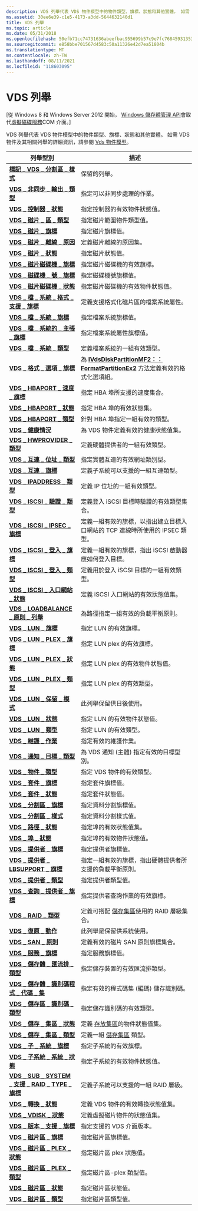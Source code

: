 ```yaml
---
description: VDS 列舉代表 VDS 物件模型中的物件類型、旗標、狀態和其他實體。 如需 VDS 物件及其相關列舉的詳細資訊，請參閱 VDS 物件模型。
ms.assetid: 30ee6e39-c1e5-4173-a3dd-5644632140d1
title: VDS 列舉
ms.topic: article
ms.date: 05/31/2018
ms.openlocfilehash: 50efb71cc74731636abeefbac955699b57c9e7fc76845931353074b2b5894a5d
ms.sourcegitcommit: e858bbe701567d4583c50a11326e42d7ea51804b
ms.translationtype: MT
ms.contentlocale: zh-TW
ms.lasthandoff: 08/11/2021
ms.locfileid: "118603095"
---
```

# <a name="vds-enumerations"></a>VDS 列舉

\[從 Windows 8 和 Windows Server 2012 開始， [Windows 儲存體管理 API](/previous-versions/windows/desktop/stormgmt/windows-storage-management-api-portal)會取代[虛擬磁碟服務](virtual-disk-service-portal.md)COM 介面。\]

VDS 列舉代表 VDS 物件模型中的物件類型、旗標、狀態和其他實體。 如需 VDS 物件及其相關列舉的詳細資訊，請參閱 [Vds 物件模型](vds-object-model.md)。



| 列舉型別                                                                                      | 描述                                                                                                                                             |
|--------------------------------------------------------------------------------------------------|---------------------------------------------------------------------------------------------------------------------------------------------------------|
| [**標記 \_ VDS \_ 分割區 \_ 樣式**](/windows/win32/api/vds/ne-vds-__vds_partition_style)                                    | 保留的列舉。                                                                                                                                   |
| [**VDS \_ 非同步 \_ 輸出 \_ 類型**](/windows/desktop/api/Vds/ne-vds-vds_async_output_type)                                        | 指定可以非同步處理的作業。                                                                                              |
| [**VDS \_ 控制器 \_ 狀態**](/windows/desktop/api/Vds/ne-vds-vds_controller_status)                                         | 指定控制器的有效物件狀態值。                                                                                               |
| [**VDS \_ 磁片 \_ 區 \_ 類型**](/windows/desktop/api/Vds/ne-vds-vds_disk_extent_type)                                          | 指定磁片範圍物件類型值。                                                                                                           |
| [**VDS \_ 磁片 \_ 旗標**](/windows/desktop/api/Vds/ne-vds-vds_disk_flag)                                                         | 指定磁片旗標值。                                                                                                                            |
| [**VDS \_ 磁片 \_ 離線 \_ 原因**](/windows/desktop/api/Vds/ne-vds-vds_disk_offline_reason)                                    | 定義磁片離線的原因集。                                                                                                    |
| [**VDS \_ 磁片 \_ 狀態**](/windows/desktop/api/Vds/ne-vds-vds_disk_status)                                                     | 指定磁片狀態值。                                                                                                                           |
| [**VDS \_ 磁片磁碟機 \_ 旗標**](/windows/desktop/api/Vds/ne-vds-vds_drive_flag)                                                       | 指定磁片磁碟機的有效旗標。                                                                                                                   |
| [**VDS \_ 磁碟機 \_ 號 \_ 旗標**](/windows/desktop/api/Vds/ne-vds-vds_drive_letter_flag)                                        | 指定磁碟機號旗標值。                                                                                                                     |
| [**VDS \_ 磁片磁碟機 \_ 狀態**](/windows/desktop/api/Vds/ne-vds-vds_drive_status)                                                   | 指定磁片磁碟機的有效物件狀態值。                                                                                                    |
| [**VDS \_ 檔 \_ 系統 \_ 格式 \_ 支援 \_ 旗標**](/windows/desktop/api/Vds/ne-vds-vds_file_system_format_support_flag)          | 定義支援格式化磁片區的檔案系統屬性。                                                                       |
| [**VDS \_ 檔 \_ 系統 \_ 旗標**](/windows/desktop/api/Vds/ne-vds-vds_file_system_flag)                                          | 指定檔案系統旗標值。                                                                                                                      |
| [**VDS \_ 檔 \_ 系統的 \_ 主張 \_ 旗標**](/windows/desktop/api/Vds/ne-vds-vds_file_system_prop_flag)                               | 指定檔案系統屬性旗標值。                                                                                                             |
| [**VDS \_ 檔 \_ 系統 \_ 類型**](/windows/desktop/api/Vds/ne-vds-vds_file_system_type)                                          | 定義檔案系統的一組有效類型。                                                                                                       |
| [**VDS \_ 格式 \_ 選項 \_ 旗標**](/windows/desktop/api/Vds/ne-vds-vds_format_option_flags)                                    | 為 [**IVdsDiskPartitionMF2：： FormatPartitionEx2**](/windows/desktop/api/Vds/nf-vds-ivdsdiskpartitionmf2-formatpartitionex2) 方法定義有效的格式化選項組。 |
| [**VDS \_ HBAPORT \_ 速度 \_ 旗標**](/windows/desktop/api/Vds/ne-vds-vds_hbaport_speed_flag)                                      | 指定 HBA 埠所支援的速度集合。                                                                                                   |
| [**VDS \_ HBAPORT \_ 狀態**](/windows/desktop/api/Vds/ne-vds-vds_hbaport_status)                                               | 指定 HBA 埠的有效狀態集。                                                                                                    |
| [**VDS \_ HBAPORT \_ 類型**](/windows/desktop/api/Vds/ne-vds-vds_hbaport_type)                                                   | 針對 HBA 埠指定一組有效的類型。                                                                                                       |
| [**VDS \_ 健康情況**](/windows/desktop/api/Vds/ne-vds-vds_health)                                                                | 為 VDS 物件定義有效的健康狀態值集。                                                                                         |
| [**VDS \_ HWPROVIDER \_ 類型**](/windows/desktop/api/Vds/ne-vds-vds_hwprovider_type)                                             | 定義硬體提供者的一組有效類型。                                                                                                 |
| [**VDS \_ 互連 \_ 位址 \_ 類型**](/windows/desktop/api/VdsLun/ne-vdslun-vds_interconnect_address_type)                        | 指定實體互連的有效網址類別型。                                                                                           |
| [**VDS \_ 互連 \_ 旗標**](/windows/desktop/api/Vds/ne-vds-vds_interconnect_flag)                                         | 定義子系統可以支援的一組互連類型。                                                                                      |
| [**VDS \_ IPADDRESS \_ 類型**](/windows/desktop/api/Vds/ne-vds-vds_ipaddress_type)                                               | 定義 IP 位址的一組有效類型。                                                                                                       |
| [**VDS \_ ISCSI \_ 驗證 \_ 類型**](/windows/desktop/api/Vds/ne-vds-vds_iscsi_auth_type)                                            | 定義登入 iSCSI 目標時驗證的有效類型集合。                                                                    |
| [**VDS \_ ISCSI \_ IPSEC \_ 旗標**](/windows/desktop/api/Vds/ne-vds-vds_iscsi_ipsec_flag)                                          | 定義一組有效的旗標，以指出建立目標入口網站的 TCP 連線時所使用的 IPSEC 類型。                           |
| [**VDS \_ ISCSI \_ 登入 \_ 旗標**](/windows/desktop/api/Vds/ne-vds-vds_iscsi_login_flag)                                          | 定義一組有效的旗標，指出 iSCSI 啟動器應如何登入目標。                                                         |
| [**VDS \_ ISCSI \_ 登入 \_ 類型**](/windows/desktop/api/Vds/ne-vds-vds_iscsi_login_type)                                          | 定義用於登入 iSCSI 目標的一組有效類型。                                                                                        |
| [**VDS \_ ISCSI \_ 入口網站 \_ 狀態**](/windows/desktop/api/Vds/ne-vds-vds_iscsi_portal_status)                                    | 定義 iSCSI 入口網站的有效狀態值集。                                                                                             |
| [**VDS \_ LOADBALANCE \_ 原則 \_ 列舉**](/windows/desktop/api/Vds/ne-vds-vds_loadbalance_policy_enum)                            | 為路徑指定一組有效的負載平衡原則。                                                                                              |
| [**VDS \_ LUN \_ 旗標**](/windows/desktop/api/Vds/ne-vds-vds_lun_flag)                                                           | 指定 LUN 的有效旗標。                                                                                                                     |
| [**VDS \_ LUN \_ PLEX \_ 旗標**](/windows/desktop/api/Vds/ne-vds-vds_lun_plex_flag)                                                | 指定 LUN plex 的有效旗標。                                                                                                                |
| [**VDS \_ LUN \_ PLEX \_ 狀態**](/windows/desktop/api/Vds/ne-vds-vds_lun_plex_status)                                            | 指定 LUN plex 的有效物件狀態值。                                                                                                 |
| [**VDS \_ LUN \_ PLEX \_ 類型**](/windows/desktop/api/Vds/ne-vds-vds_lun_plex_type)                                                | 指定 LUN plex 的有效類型。                                                                                                                |
| [**VDS \_ LUN \_ 保留 \_ 模式**](/windows/desktop/api/Vds/ne-vds-vds_lun_reserve_mode)                                          | 此列舉保留供日後使用。                                                                                                            |
| [**VDS \_ LUN \_ 狀態**](/windows/desktop/api/Vds/ne-vds-vds_lun_status)                                                       | 指定 LUN 的有效物件狀態值。                                                                                                      |
| [**VDS \_ LUN \_ 類型**](/windows/desktop/api/Vds/ne-vds-vds_lun_type)                                                           | 指定 LUN 的有效類型。                                                                                                                     |
| [**VDS \_ 維護 \_ 作業**](/windows/desktop/api/Vds/ne-vds-vds_maintenance_operation)                                 | 指定有效的維護作業。                                                                                                                 |
| [**VDS \_ 通知 \_ 目標 \_ 類型**](/windows/desktop/api/Vds/ne-vds-vds_notification_target_type)                          | 為 VDS 通知 (主體) 指定有效的目標型別。                                                                                      |
| [**VDS \_ 物件 \_ 類型**](/windows/desktop/api/Vds/ne-vds-vds_object_type)                                                     | 指定 VDS 物件的有效類型。                                                                                                              |
| [**VDS \_ 套件 \_ 旗標**](/windows/desktop/api/Vds/ne-vds-vds_pack_flag)                                                         | 指定套件旗標值。                                                                                                                             |
| [**VDS \_ 套件 \_ 狀態**](/windows/desktop/api/Vds/ne-vds-vds_pack_status)                                                     | 指定套件狀態值。                                                                                                                           |
| [**VDS \_ 分割區 \_ 旗標**](/windows/desktop/api/Vds/ne-vds-vds_partition_flag)                                               | 指定資料分割旗標值。                                                                                                                        |
| [**VDS \_ 分割區 \_ 樣式**](/windows/desktop/api/Vds/ne-vds-vds_partition_style)                                             | 指定資料分割樣式值。                                                                                                                       |
| [**VDS \_ 路徑 \_ 狀態**](/windows/desktop/api/Vds/ne-vds-vds_path_status)                                                     | 指定埠的有效狀態值集。                                                                                                    |
| [**VDS \_ 埠 \_ 狀態**](/windows/desktop/api/Vds/ne-vds-vds_port_status)                                                     | 指定埠的有效物件狀態值。                                                                                                     |
| [**VDS \_ 提供者 \_ 旗標**](/windows/desktop/api/Vds/ne-vds-vds_provider_flag)                                                 | 指定提供者旗標值。                                                                                                                         |
| [**VDS \_ 提供者 \_ LBSUPPORT \_ 旗標**](/windows/desktop/api/Vds/ne-vds-vds_provider_lbsupport_flag)                            | 指定一組有效的旗標，指出硬體提供者所支援的負載平衡原則。                                               |
| [**VDS \_ 提供者 \_ 類型**](/windows/desktop/api/Vds/ne-vds-vds_provider_type)                                                 | 指定提供者類型值。                                                                                                                     |
| [**VDS \_ 查詢 \_ 提供者 \_ 旗標**](/windows/desktop/api/Vds/ne-vds-vds_query_provider_flag)                                    | 指定提供者查詢作業的有效旗標。                                                                                               |
| [**VDS \_ RAID \_ 類型**](/windows/desktop/api/Vds/ne-vds-vds_raid_type)                                                         | 定義可搭配 [儲存集區](storage-pool-object.md)使用的 RAID 層級集合。                                                          |
| [**VDS \_ 復原 \_ 動作**](/windows/desktop/api/Vds/ne-vds-vds_recover_action)                                               | 此列舉是保留供系統使用。                                                                                                            |
| [**VDS \_ SAN \_ 原則**](/windows/desktop/api/Vds/ne-vds-vds_san_policy)                                                       | 定義有效的磁片 SAN 原則旗標集合。                                                                                                         |
| [**VDS \_ 服務 \_ 旗標**](/windows/desktop/api/Vds/ne-vds-vds_service_flag)                                                   | 指定服務旗標值。                                                                                                                          |
| [**VDS \_ 儲存體 \_ 匯流排 \_ 類型**](/windows/desktop/api/VdsLun/ne-vdslun-vds_storage_bus_type)                                          | 指定儲存裝置的有效匯流排類型。                                                                                                      |
| [**VDS \_ 儲存體 \_ 識別碼程式 \_ 代碼 \_ 集**](/windows/desktop/api/VdsLun/ne-vdslun-vds_storage_identifier_code_set)                   | 指定有效的程式碼集 (編碼) 儲存識別碼。                                                                                       |
| [**VDS \_ 儲存區 \_ 識別碼 \_ 類型**](/windows/desktop/api/VdsLun/ne-vdslun-vds_storage_identifier_type)                            | 指定儲存識別碼的有效類型。                                                                                                      |
| [**VDS \_ 儲存 \_ 集區 \_ 狀態**](/windows/desktop/api/Vds/ne-vds-vds_storage_pool_status)                                    | 定義 [存放集區](storage-pool-object.md)的物件狀態值集。                                                                  |
| [**VDS \_ 儲存 \_ 集區 \_ 類型**](/windows/desktop/api/Vds/ne-vds-vds_storage_pool_type)                                        | 定義一組 [儲存集區](storage-pool-object.md) 類型。                                                                                       |
| [**VDS \_ 子 \_ 系統 \_ 旗標**](/windows/desktop/api/Vds/ne-vds-vds_sub_system_flag)                                            | 指定子系統的有效旗標。                                                                                                               |
| [**VDS \_ 子系統 \_ 系統 \_ 狀態**](/windows/desktop/api/Vds/ne-vds-vds_sub_system_status)                                        | 指定子系統的有效物件狀態值。                                                                                                |
| [**VDS \_ SUB \_ SYSTEM \_ 支援 \_ RAID \_ TYPE \_ 旗標**](/windows/desktop/api/Vds/ne-vds-vds_sub_system_supported_raid_type_flag) | 定義子系統可以支援的一組 RAID 層級。                                                                                     |
| [**VDS \_ 轉換 \_ 狀態**](/windows/desktop/api/Vds/ne-vds-vds_transition_state)                                           | 定義 VDS 物件的有效轉換狀態值集。                                                                                  |
| [**VDS \_ VDISK \_ 狀態**](/windows/desktop/api/Vds/ne-vds-vds_vdisk_state)                                                     | 定義虛擬磁片物件的狀態值集。                                                                                             |
| [**VDS \_ 版本 \_ 支援 \_ 旗標**](/windows/desktop/api/Vds/ne-vds-vds_version_support_flag)                                  | 指定支援的 VDS 介面版本。                                                                                             |
| [**VDS \_ 磁片區 \_ 旗標**](/windows/desktop/api/Vds/ne-vds-vds_volume_flag)                                                     | 指定磁片區旗標值。                                                                                                                           |
| [**VDS \_ 磁片區 \_ PLEX \_ 狀態**](/windows/desktop/api/Vds/ne-vds-vds_volume_plex_status)                                      | 指定磁片區 plex 狀態值。                                                                                                                    |
| [**VDS \_ 磁片區 \_ PLEX \_ 類型**](/windows/desktop/api/Vds/ne-vds-vds_volume_plex_type)                                          | 指定磁片區-plex 類型值。                                                                                                                      |
| [**VDS \_ 磁片區 \_ 狀態**](/windows/desktop/api/Vds/ne-vds-vds_volume_status)                                                 | 指定磁片區狀態值。                                                                                                                         |
| [**VDS \_ 磁片區 \_ 類型**](/windows/desktop/api/Vds/ne-vds-vds_volume_type)                                                     | 指定磁片區類型值。                                                                                                                           |



 

 

 
